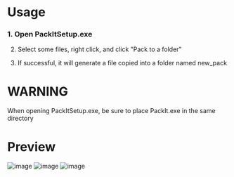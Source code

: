 # Usage

### 1. Open PackItSetup.exe

2. Select some files, right click, and click "Pack to a folder"

3. If successful, it will generate a file copied into a folder named new_pack

# WARNING

When opening PackItSetup.exe, be sure to place PackIt.exe in the same directory

# Preview
![image](https://github.com/user-attachments/assets/4284060a-5dd5-4aac-b7b8-24395a64ea39)
![image](https://github.com/user-attachments/assets/3572c625-5c3b-4f16-8546-4ebf24983256)
![image](https://github.com/user-attachments/assets/ac6f2e10-820c-46cd-abc9-751b1171dda7)

